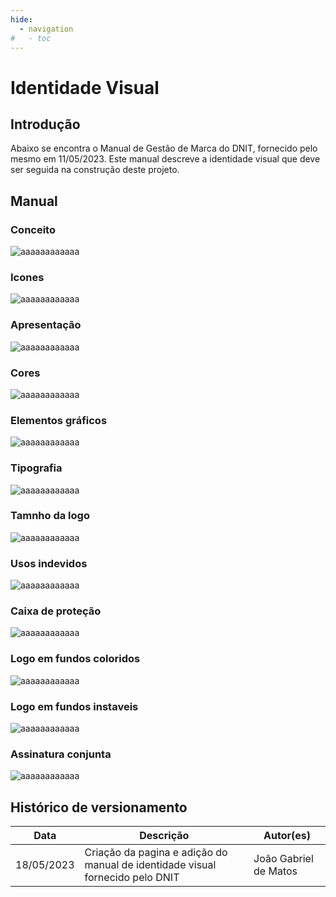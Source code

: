 ```yaml
---
hide:
  - navigation
#   - toc
---
```


# Identidade Visual

<!-- <img src="../assets/identidadeVisualDNIT/a-0.jpg" /> -->

## Introdução

Abaixo se encontra o Manual de Gestão de Marca do DNIT, fornecido pelo mesmo em 11/05/2023.
Este manual descreve a identidade visual que deve ser seguida na construção deste projeto.  



<!-- ![aaaaaaaaaaaa](../assets/identidadeVisualDNIT/a-0.jpg) -->
<!-- ![aaaaaaaaaaaa](../assets/identidadeVisualDNIT/a-1.jpg) -->
## Manual

### Conceito
![aaaaaaaaaaaa](../assets/identidadeVisualDNIT/a-2.jpg)
### Icones
![aaaaaaaaaaaa](../assets/identidadeVisualDNIT/a-3.jpg)
### Apresentação
![aaaaaaaaaaaa](../assets/identidadeVisualDNIT/a-4.jpg)
### Cores
![aaaaaaaaaaaa](../assets/identidadeVisualDNIT/a-5.jpg)
### Elementos gráficos
![aaaaaaaaaaaa](../assets/identidadeVisualDNIT/a-6.jpg)
### Tipografia
![aaaaaaaaaaaa](../assets/identidadeVisualDNIT/a-7.jpg)
### Tamnho da logo
![aaaaaaaaaaaa](../assets/identidadeVisualDNIT/a-8.jpg)
### Usos indevidos
![aaaaaaaaaaaa](../assets/identidadeVisualDNIT/a-9.jpg)
### Caixa de proteção
![aaaaaaaaaaaa](../assets/identidadeVisualDNIT/a-10.jpg)
### Logo em fundos coloridos
![aaaaaaaaaaaa](../assets/identidadeVisualDNIT/a-11.jpg)
### Logo em fundos instaveis
![aaaaaaaaaaaa](../assets/identidadeVisualDNIT/a-12.jpg)
### Assinatura conjunta
![aaaaaaaaaaaa](../assets/identidadeVisualDNIT/a-13.jpg)

<!-- ![aaaaaaaaaaaa](../assets/identidadeVisualDNIT/a-14.jpg) -->



## Histórico de versionamento

| **Data**   | **Descrição**                                                               | **Autor(es)**         |
| ---------- | --------------------------------------------------------------------------- | --------------------- |
| 18/05/2023 | Criação da pagina e adição do manual de identidade visual fornecido pelo DNIT | João Gabriel de Matos |